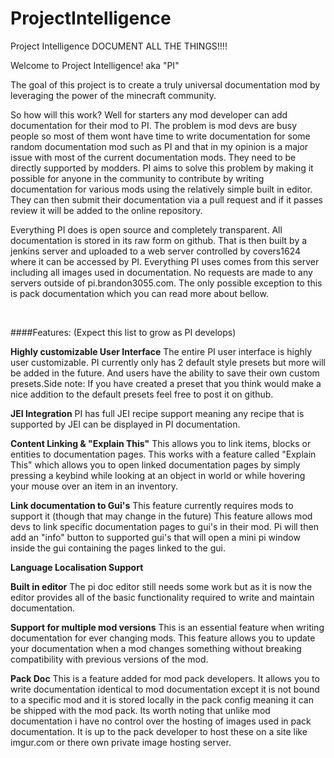 # ProjectIntelligence
Project Intelligence DOCUMENT ALL THE THINGS!!!!

Welcome to Project Intelligence! aka "PI"

The goal of this project is to create a truly universal documentation mod by leveraging the power of the minecraft community.

So how will this work? Well for starters any mod developer can add documentation for their mod to PI. The problem is mod devs are busy people so most of them wont have time to write documentation for some random documentation mod such as PI and that in my opinion is a major issue with most of the current documentation mods. They need to be directly supported by modders. PI aims to solve this problem by making it possible for anyone in the community to contribute by writing documentation for various mods using the relatively simple built in editor. They can then submit their documentation via a pull request and if it passes review it will be added to the online repository.

Everything PI does is open source and completely transparent. All documentation is stored in its raw form on github. That is then built by a jenkins server and uploaded to a web server controlled by covers1624 where it can be accessed by PI. Everything PI uses comes from this server including all images used in documentation. No requests are made to any servers outside of pi.brandon3055.com. The only possible exception to this is pack documentation which you can read more about bellow.

 

####Features: (Expect this list to grow as PI develops)

**Highly customizable User Interface**
The entire PI user interface is highly user customizable. PI currently only has 2 default style presets but more will be added in the future. And users have the ability to save their own custom presets.Side note: If you have created a preset that you think would make a nice addition to the default presets feel free to post it on github.

**JEI Integration**
PI has full JEI recipe support meaning any recipe that is supported by JEI can be displayed in PI documentation.

**Content Linking & "Explain This"**
This allows you to link items, blocks or entities to documentation pages. This works with a feature called "Explain This" which allows you to open linked documentation pages by simply pressing a keybind while looking at an object in world or while hovering your mouse over an item in an inventory. 

**Link documentation to Gui's**
This feature currently requires mods to support it (though that may change in the future) This feature allows mod devs to link specific documentation pages to gui's in their mod. Pi will then add an "info" button to supported gui's that will open a mini pi window inside the gui containing the pages linked to the gui.

**Language Localisation Support**

**Built in editor**
The pi doc editor still needs some work but as it is now the editor provides all of the basic functionality required to write and maintain documentation. 

**Support for multiple mod versions**
This is an essential feature when writing documentation for ever changing mods. This feature allows you to update your documentation when a mod changes something without breaking compatibility with previous versions of the mod.

**Pack Doc**
This is a feature added for mod pack developers. It allows you to write documentation identical to mod documentation except it is not bound to a specific mod and it is stored locally in the pack config meaning it can be shipped with the mod pack. Its worth noting that unlike mod documentation i have no control over the hosting of images used in pack documentation. It is up to the pack developer to host these on a site like imgur.com or there own private image hosting server.